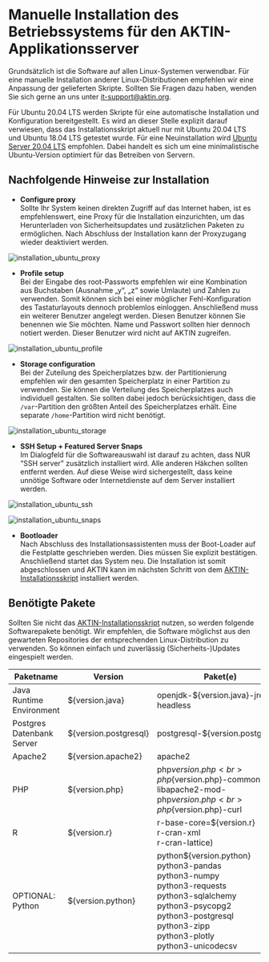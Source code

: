 Manuelle Installation des Betriebssystems für den AKTIN-Applikationsserver
================================================================
Grundsätzlich ist die Software auf allen Linux-Systemen verwendbar. Für eine manuelle Installation anderer Linux-Distributionen empfehlen wir eine Anpassung der gelieferten Skripte. Sollten Sie Fragen dazu haben, wenden Sie sich gerne an uns unter [it-support@aktin.org](mailto:it-support@aktin.org).

Für Ubuntu 20.04 LTS werden Skripte für eine automatische Installation und Konfiguration bereitgestellt. Es wird an dieser Stelle explizit darauf verwiesen, dass das Installationsskript aktuell nur mit Ubuntu 20.04 LTS und Ubuntu 18.04 LTS getestet wurde. Für eine Neuinstallation wird [Ubuntu Server 20.04 LTS](https://ubuntu.com/download/server) empfohlen. Dabei handelt es sich um eine minimalistische Ubuntu-Version optimiert für das Betreiben von Servern.
<!--  MACRO{toc|section=0|fromDepth=1|toDepth=6} -->

Nachfolgende Hinweise zur Installation
---------------------
- **Configure proxy**<br>
Sollte Ihr System keinen direkten Zugriff auf das Internet haben, ist es empfehlenswert, eine Proxy für die Installation einzurichten, um das Herunterladen von Sicherheitsupdates und zusätzlichen Paketen zu ermöglichen. Nach Abschluss der Installation kann der Proxyzugang wieder deaktiviert werden.

![installation_ubuntu_proxy](screens_ubuntu/ubuntu_5.png)

- **Profile setup**<br>
Bei der Eingabe des root-Passworts empfehlen wir eine Kombination aus Buchstaben (Ausnahme „y“, „z“ sowie Umlaute) und Zahlen zu verwenden. Somit können sich bei einer möglicher Fehl-Konfiguration des Tastaturlayouts dennoch problemlos einloggen. Anschließend muss ein weiterer Benutzer angelegt werden. Diesen Benutzer können Sie benennen wie Sie möchten. Name und Passwort sollten hier dennoch notiert werden. Dieser Benutzer wird nicht auf AKTIN zugreifen.

![installation_ubuntu_profile](screens_ubuntu/ubuntu_10.png)

- **Storage configuration**<br>
Bei der Zuteilung des Speicherplatzes bzw. der Partitionierung empfehlen wir den gesamten Speicherplatz in einer Partition zu verwenden. Sie können die Verteilung des Speicherplatzes auch individuell gestalten. Sie sollten dabei jedoch berücksichtigen, dass die `/var`-Partition den größten Anteil des Speicherplatzes erhält. Eine separate `/home`-Partition wird nicht benötigt.

![installation_ubuntu_storage](screens_ubuntu/ubuntu_8.png)

- **SSH Setup + Featured Server Snaps**<br>
Im Dialogfeld für die Softwareauswahl ist darauf zu achten, dass NUR “SSH server” zusätzlich installiert wird. Alle anderen Häkchen sollten entfernt werden. Auf diese Weise wird sichergestellt, dass keine unnötige Software oder Internetdienste auf dem Server installiert werden.

![installation_ubuntu_ssh](screens_ubuntu/ubuntu_11.png)

![installation_ubuntu_snaps](screens_ubuntu/ubuntu_12.png)

- **Bootloader**<br>
Nach Abschluss des Installationsassistenten muss der Boot-Loader auf die Festplatte geschrieben werden. Dies müssen Sie explizit bestätigen. Anschließend startet das System neu. Die Installation ist somit abgeschlossen und AKTIN kann im nächsten Schritt von dem [AKTIN-Installationsskript](install-script.html) installiert werden.

Benötigte Pakete
---------------------
Sollten Sie nicht das [AKTIN-Installationsskript](install-script.html) nutzen, so werden folgende Softwarepakete benötigt. Wir empfehlen, die Software möglichst aus den gewarteten Repositories der entsprechenden Linux-Distribution zu verwenden. So können einfach und zuverlässig (Sicherheits-)Updates eingespielt werden.

| Paketname | Version | Paket(e) |
|---|---|---|
| Java Runtime Environment | ${version.java} | openjdk-${version.java}-jre-headless |
| Postgres Datenbank Server | ${version.postgresql} | postgresql-${version.postgresql} |
| Apache2 | ${version.apache2} | apache2 |
| PHP | ${version.php} | php${version.php}<br>php${version.php}-common<br>libapache2-mod-php${version.php}<br>php${version.php}-curl |
| R | ${version.r} | r-base-core=${version.r}<br>r-cran-xml<br>r-cran-lattice)
| OPTIONAL: Python | ${version.python} | python${version.python}<br>python3-pandas<br>python3-numpy<br>python3-requests<br>python3-sqlalchemy<br>python3-psycopg2<br>python3-postgresql<br>python3-zipp<br>python3-plotly<br>python3-unicodecsv |
